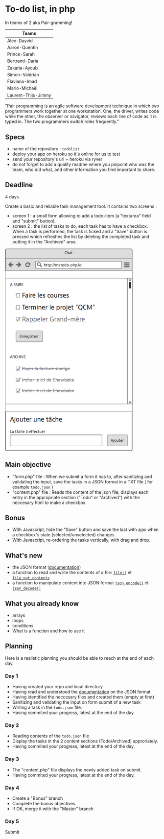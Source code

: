 # To-do list, in php

In teams of 2 aka Pair-gramming!

| Teams               |
| --------------------|
| Alex-Dayvid         |
| Aaron-Quentin       |
| Prince-Sarah        |
| Bertrand-Daria      |
| Zakaria-Ayoub       |
| Simon-Valérian      |
| Flaviano-Imad       |
| Mario-Michaël       |
| Laurent-Thijs-Jimmy |

"Pair programming is an agile software development technique in which two programmers work together at one workstation. One, the driver, writes code while the other, the observer or navigator, reviews each line of code as it is typed in. The two programmers switch roles frequently."

## Specs
- name of the repository : `todolist`
- deploy your app on heroku so it's online for us to test
- send your repository's url + heroku via ryver
- do not forget to add a quality readme where you pinpoint who was the team, who did what, and other information you find important to share.

## Deadline
4 days.

Create a basic and reliable task management tool. It contains two screens :

- screen 1 : a small form allowing to add a todo-item (a "textarea" field and "submit" button).
- screen 2 : the list of tasks to do, each task has to have a checkbox. When a task is performed, the task is ticked and a "Save" button is pressed which refreshes the list by deleting the completed task and putting it in the "Archived" area.

![Prototype](todolist.png)

## Main objective

- "form.php" file : When we submit a form it has to, after sanitizing and validating the input, save the tasks in a JSON format in a TXT file ( for example `todo.json` )
- "content.php" file : Reads the content of the json file, displays each entry in the appropriate section ("Todo" or "Archived") with the neccesary html to make a checkbox.

## Bonus
- With Javascript, hide the "Save" button and save the last with ajax when a checkbox's state (selected/unselected) changes.
- With Javascript, re-ordering the tasks vertically, with drag and drop.

## What's new

- the JSON format ([documentation](https://www.alsacreations.com/article/lire/1675-json-stockage-leger-pratique-donnees-multitypes.html))
- a function to read and write the contents of a file: [`file()`](http://php.net/manual/en/function.file.php) et [`file_put_contents`](http://php.net/manual/en/function.file-put-contents.php)
- a function to manipulate content into JSON format [`json_encode()`](http://php.net/manual/en/function.json-encode.php) et [`json_decode()`](http://php.net/manual/en/function.json-decode.php)

## What you already know
- arrays
- loops
- conditions
- What is a function and how to use it

## Planning
Here is a realistic planning you should be able to reach at the end of each day.

### Day 1
- Having created your repo and local directory
- Having read and understood the [documentation](https://www.alsacreations.com/article/lire/1675-json-stockage-leger-pratique-donnees-multitypes.html) on the JSON format
- Having identified the neccesary files and created them (empty at first)
- Sanitizing and validating the input on form submit of a new task
- Writing a task in the `todo.json` file.
- Having commited your progress, latest at the end of the day.

### Day 2
- Reading contents of the `todo.json` file
- Display the tasks in the 2 content sections (Todo/Archived) approriately.
- Having commited your progress, latest at the end of the day.

### Day 3
- The "content.php" file displays the newly added task on submit.
- Having commited your progress, latest at the end of the day.

### Day 4
- Create a "Bonus" branch
- Complete the bonus objectives
- If OK, merge it with the "Master" branch

### Day 5
Submit

